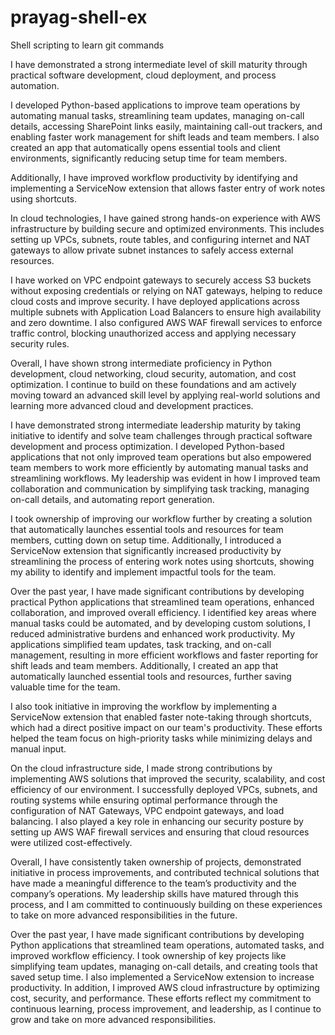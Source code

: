# prayag-shell-ex
Shell scripting to learn git commands


I have demonstrated a strong intermediate level of skill maturity through practical software development, cloud deployment, and process automation.

I developed Python-based applications to improve team operations by automating manual tasks, streamlining team updates, managing on-call details, accessing SharePoint links easily, maintaining call-out trackers, and enabling faster work management for shift leads and team members. I also created an app that automatically opens essential tools and client environments, significantly reducing setup time for team members.

Additionally, I have improved workflow productivity by identifying and implementing a ServiceNow extension that allows faster entry of work notes using shortcuts.

In cloud technologies, I have gained strong hands-on experience with AWS infrastructure by building secure and optimized environments. This includes setting up VPCs, subnets, route tables, and configuring internet and NAT gateways to allow private subnet instances to safely access external resources.

I have worked on VPC endpoint gateways to securely access S3 buckets without exposing credentials or relying on NAT gateways, helping to reduce cloud costs and improve security. I have deployed applications across multiple subnets with Application Load Balancers to ensure high availability and zero downtime. I also configured AWS WAF firewall services to enforce traffic control, blocking unauthorized access and applying necessary security rules.

Overall, I have shown strong intermediate proficiency in Python development, cloud networking, cloud security, automation, and cost optimization. I continue to build on these foundations and am actively moving toward an advanced skill level by applying real-world solutions and learning more advanced cloud and development practices.


I have demonstrated strong intermediate leadership maturity by taking initiative to identify and solve team challenges through practical software development and process optimization. I developed Python-based applications that not only improved team operations but also empowered team members to work more efficiently by automating manual tasks and streamlining workflows. My leadership was evident in how I improved team collaboration and communication by simplifying task tracking, managing on-call details, and automating report generation.

I took ownership of improving our workflow further by creating a solution that automatically launches essential tools and resources for team members, cutting down on setup time. Additionally, I introduced a ServiceNow extension that significantly increased productivity by streamlining the process of entering work notes using shortcuts, showing my ability to identify and implement impactful tools for the team.

Over the past year, I have made significant contributions by developing practical Python applications that streamlined team operations, enhanced collaboration, and improved overall efficiency. I identified key areas where manual tasks could be automated, and by developing custom solutions, I reduced administrative burdens and enhanced work productivity. My applications simplified team updates, task tracking, and on-call management, resulting in more efficient workflows and faster reporting for shift leads and team members. Additionally, I created an app that automatically launched essential tools and resources, further saving valuable time for the team.

I also took initiative in improving the workflow by implementing a ServiceNow extension that enabled faster note-taking through shortcuts, which had a direct positive impact on our team's productivity. These efforts helped the team focus on high-priority tasks while minimizing delays and manual input.

On the cloud infrastructure side, I made strong contributions by implementing AWS solutions that improved the security, scalability, and cost efficiency of our environment. I successfully deployed VPCs, subnets, and routing systems while ensuring optimal performance through the configuration of NAT Gateways, VPC endpoint gateways, and load balancing. I also played a key role in enhancing our security posture by setting up AWS WAF firewall services and ensuring that cloud resources were utilized cost-effectively.

Overall, I have consistently taken ownership of projects, demonstrated initiative in process improvements, and contributed technical solutions that have made a meaningful difference to the team’s productivity and the company’s operations. My leadership skills have matured through this process, and I am committed to continuously building on these experiences to take on more advanced responsibilities in the future.


Over the past year, I have made significant contributions by developing Python applications that streamlined team operations, automated tasks, and improved workflow efficiency. I took ownership of key projects like simplifying team updates, managing on-call details, and creating tools that saved setup time. I also implemented a ServiceNow extension to increase productivity. In addition, I improved AWS cloud infrastructure by optimizing cost, security, and performance. These efforts reflect my commitment to continuous learning, process improvement, and leadership, as I continue to grow and take on more advanced responsibilities.

  

